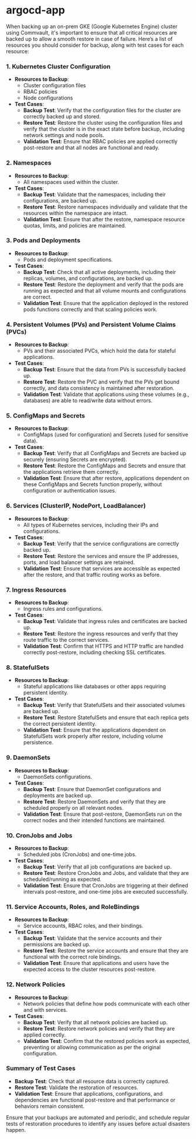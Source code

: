 # argocd-app

When backing up an on-prem GKE (Google Kubernetes Engine) cluster using Commvault, it's important to ensure that all critical resources are backed up to allow a smooth restore in case of failure. Here’s a list of resources you should consider for backup, along with test cases for each resource:

### 1. **Kubernetes Cluster Configuration**
   - **Resources to Backup**:
     - Cluster configuration files
     - RBAC policies
     - Node configurations
   - **Test Cases**:
     - **Backup Test**: Verify that the configuration files for the cluster are correctly backed up and stored.
     - **Restore Test**: Restore the cluster using the configuration files and verify that the cluster is in the exact state before backup, including network settings and node pools.
     - **Validation Test**: Ensure that RBAC policies are applied correctly post-restore and that all nodes are functional and ready.

### 2. **Namespaces**
   - **Resources to Backup**:
     - All namespaces used within the cluster.
   - **Test Cases**:
     - **Backup Test**: Validate that the namespaces, including their configurations, are backed up.
     - **Restore Test**: Restore namespaces individually and validate that the resources within the namespace are intact.
     - **Validation Test**: Ensure that after the restore, namespace resource quotas, limits, and policies are maintained.

### 3. **Pods and Deployments**
   - **Resources to Backup**:
     - Pods and deployment specifications.
   - **Test Cases**:
     - **Backup Test**: Check that all active deployments, including their replicas, volumes, and configurations, are backed up.
     - **Restore Test**: Restore the deployment and verify that the pods are running as expected and that all volume mounts and configurations are correct.
     - **Validation Test**: Ensure that the application deployed in the restored pods functions correctly and that scaling policies work.

### 4. **Persistent Volumes (PVs) and Persistent Volume Claims (PVCs)**
   - **Resources to Backup**:
     - PVs and their associated PVCs, which hold the data for stateful applications.
   - **Test Cases**:
     - **Backup Test**: Ensure that the data from PVs is successfully backed up.
     - **Restore Test**: Restore the PVC and verify that the PVs get bound correctly, and data consistency is maintained after restoration.
     - **Validation Test**: Validate that applications using these volumes (e.g., databases) are able to read/write data without errors.

### 5. **ConfigMaps and Secrets**
   - **Resources to Backup**:
     - ConfigMaps (used for configuration) and Secrets (used for sensitive data).
   - **Test Cases**:
     - **Backup Test**: Verify that all ConfigMaps and Secrets are backed up securely (ensuring Secrets are encrypted).
     - **Restore Test**: Restore the ConfigMaps and Secrets and ensure that the applications retrieve them correctly.
     - **Validation Test**: Ensure that after restore, applications dependent on these ConfigMaps and Secrets function properly, without configuration or authentication issues.

### 6. **Services (ClusterIP, NodePort, LoadBalancer)**
   - **Resources to Backup**:
     - All types of Kubernetes services, including their IPs and configurations.
   - **Test Cases**:
     - **Backup Test**: Verify that the service configurations are correctly backed up.
     - **Restore Test**: Restore the services and ensure the IP addresses, ports, and load balancer settings are retained.
     - **Validation Test**: Ensure that services are accessible as expected after the restore, and that traffic routing works as before.

### 7. **Ingress Resources**
   - **Resources to Backup**:
     - Ingress rules and configurations.
   - **Test Cases**:
     - **Backup Test**: Validate that ingress rules and certificates are backed up.
     - **Restore Test**: Restore the ingress resources and verify that they route traffic to the correct services.
     - **Validation Test**: Confirm that HTTPS and HTTP traffic are handled correctly post-restore, including checking SSL certificates.

### 8. **StatefulSets**
   - **Resources to Backup**:
     - Stateful applications like databases or other apps requiring persistent identity.
   - **Test Cases**:
     - **Backup Test**: Verify that StatefulSets and their associated volumes are backed up.
     - **Restore Test**: Restore StatefulSets and ensure that each replica gets the correct persistent identity.
     - **Validation Test**: Ensure that the applications dependent on StatefulSets work properly after restore, including volume persistence.

### 9. **DaemonSets**
   - **Resources to Backup**:
     - DaemonSets configurations.
   - **Test Cases**:
     - **Backup Test**: Ensure that DaemonSet configurations and deployments are backed up.
     - **Restore Test**: Restore DaemonSets and verify that they are scheduled properly on all relevant nodes.
     - **Validation Test**: Ensure that post-restore, DaemonSets run on the correct nodes and their intended functions are maintained.

### 10. **CronJobs and Jobs**
   - **Resources to Backup**:
     - Scheduled jobs (CronJobs) and one-time jobs.
   - **Test Cases**:
     - **Backup Test**: Verify that all job configurations are backed up.
     - **Restore Test**: Restore CronJobs and Jobs, and validate that they are scheduled/running as expected.
     - **Validation Test**: Ensure that CronJobs are triggering at their defined intervals post-restore, and one-time jobs are executed successfully.

### 11. **Service Accounts, Roles, and RoleBindings**
   - **Resources to Backup**:
     - Service accounts, RBAC roles, and their bindings.
   - **Test Cases**:
     - **Backup Test**: Validate that the service accounts and their permissions are backed up.
     - **Restore Test**: Restore the service accounts and ensure that they are functional with the correct role bindings.
     - **Validation Test**: Ensure that applications and users have the expected access to the cluster resources post-restore.

### 12. **Network Policies**
   - **Resources to Backup**:
     - Network policies that define how pods communicate with each other and with services.
   - **Test Cases**:
     - **Backup Test**: Verify that all network policies are backed up.
     - **Restore Test**: Restore network policies and verify that they are applied correctly.
     - **Validation Test**: Confirm that the restored policies work as expected, preventing or allowing communication as per the original configuration.

### Summary of Test Cases
- **Backup Test**: Check that all resource data is correctly captured.
- **Restore Test**: Validate the restoration of resources.
- **Validation Test**: Ensure that applications, configurations, and dependencies are functional post-restore and that performance or behaviors remain consistent.

Ensure that your backups are automated and periodic, and schedule regular tests of restoration procedures to identify any issues before actual disasters happen.
